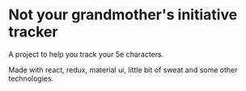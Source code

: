 # Not your grandmother's initiative tracker

A project to help you track your 5e characters.

Made with react, redux, material ui, little bit of sweat and some other technologies.

